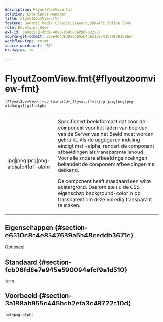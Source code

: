 ```yaml
---
description: FlyoutZoomView.fmt
solution: Experience Manager
title: FlyoutZoomView.fmt
feature: Dynamic Media Classic,Viewers,SDK/API,Inline Zoom
role: Developer,User
exl-id: 6a9a5530-dbde-4090-8545-36bbd7322927
source-git-commit: 206e4643e3926cb85b4be2189743578f88180be7
workflow-type: tm+mt
source-wordcount: '84'
ht-degree: 1%

---
```


# FlyoutZoomView.fmt{#flyoutzoomview-fmt}

`[FlyoutZoomView.|<containerId>_flyout.]fmt=jpg|jpeg|png|png-alpha|gif|gif-alpha`

<table id="table_12B0B59D83BC40FCB957F41B331A1EF9"> 
 <tbody> 
  <tr> 
   <td colname="col1"> <p><span class="codeph"> jpg|jpeg|png|png-alpha|gif|gif-alpha</span> </p> </td> 
   <td colname="col2"> <p> Specificeert beeldformaat dat door de component voor het laden van beelden van de Server van het Beeld moet worden gebruikt. Als de opgegeven indeling eindigt met <span class="codeph"> -alpha</span>, rendert de component afbeeldingen als transparante inhoud. Voor alle andere afbeeldingsindelingen behandelt de component afbeeldingen als dekkend. </p> <p>De component heeft standaard een witte achtergrond. Daarom stelt u de CSS-eigenschap <span class="codeph"> background-color</span> in op <span class="codeph"> transparent</span> om deze volledig transparant te maken. </p> </td> 
  </tr> 
 </tbody> 
</table>

## Eigenschappen {#section-e6310c8c4e8547689a5b48ceddb3671d}

Optioneel.

## Standaard {#section-fcb06fd8e7e945e590094efcf9a1d510}

`jpeg`

## Voorbeeld {#section-3a188ab955c445bcb2efa3c49722c10d}

`fmt=png-alpha`
